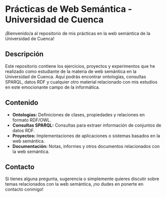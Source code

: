 # Prácticas de Web Semántica - Universidad de Cuenca

¡Bienvenido/a al repositorio de mis prácticas en la web semántica de la Universidad de Cuenca!

## Descripción
Este repositorio contiene los ejercicios, proyectos y experimentos que he realizado como estudiante de la materia de web semántica en la Universidad de Cuenca. Aquí podrás encontrar ontologías, consultas SPARQL, datos RDF y cualquier otro material relacionado con mis estudios en este emocionante campo de la informática.

## Contenido
- **Ontologías:** Definiciones de clases, propiedades y relaciones en formato RDF/OWL.
- **Consultas SPARQL:** Consultas para extraer información de conjuntos de datos RDF.
- **Proyectos:** Implementaciones de aplicaciones o sistemas basados en la web semántica.
- **Documentación:** Notas, informes y otros documentos relacionados con la web semántica.

## Contacto
Si tienes alguna pregunta, sugerencia o simplemente quieres discutir sobre temas relacionados con la web semántica, ¡no dudes en ponerte en contacto conmigo!
